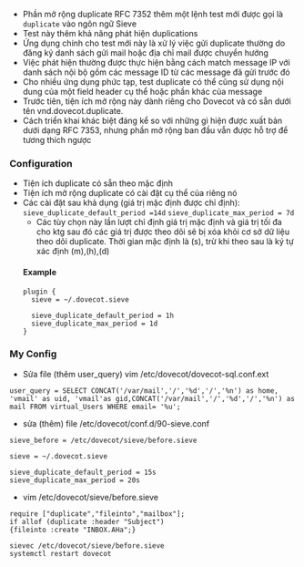 - Phần mở rộng duplicate RFC 7352 thêm một lệnh test mới được gọi là `duplicate` vào ngôn ngữ Sieve
- Test này thêm khả năng phát hiện duplications
- Ứng dụng chính cho test mới này là xử lý việc gửi duplicate thường do đăng ký danh sách gửi mail hoặc địa chỉ mail được chuyển hướng
- Việc phát hiện thường được thực hiện bằng cách match message IP với danh sách nội bộ gồm các message ID từ các message đã gửi trước đó
- Cho nhiều ứng dụng phức tạp, test duplicate có thể cũng sử dụng nội dung của một field header cụ thể hoặc phần khác của message
- Trước tiên, tiện ích mở rộng này dành riêng cho Dovecot và có sẵn dưới tên vnd.dovecot.duplicate.
- Cách triển khai khác biệt đáng kể so với những gì hiện được xuất bản dưới dạng RFC 7353, nhưng phần mở rộng ban đầu vẫn được hỗ trợ để tương thích ngược
### Configuration
- Tiện ích duplicate có sẵn theo mặc định
- Tiện ích mở rộng duplicate có cài đặt cụ thể của riêng nó
- Các cài đặt sau khả dụng (giá trị mặc định được chỉ định):
  `sieve_duplicate_default_period =14d`
  `sieve_duplicate_max_period = 7d`
    - Các tùy chọn này lần lượt chỉ định giá trị mặc định và giá trị tối đa cho ktg sau đó các giá trị được theo dõi sẽ bị xóa khỏi cơ sở dữ liệu theo dõi duplicate. Thời gian mặc định là (s), trừ khi theo sau là ký tự xác định (m),(h),(d)
    #### Example
    ```
    plugin {
      sieve = ~/.dovecot.sieve
      
      sieve_duplicate_default_period = 1h
      sieve_duplicate_max_period = 1d
    }
    ```
### My Config
- Sửa file (thêm user_query) vim /etc/dovecot/dovecot-sql.conf.ext
```
user_query = SELECT CONCAT('/var/mail','/','%d','/','%n') as home, 'vmail' as uid, 'vmail'as gid,CONCAT('/var/mail','/','%d','/','%n') as mail FROM virtual_Users WHERE email= '%u';
```
- sửa (thêm) file /etc/dovecot/conf.d/90-sieve.conf
```
sieve_before = /etc/dovecot/sieve/before.sieve

sieve = ~/.dovecot.sieve

sieve_duplicate_default_period = 15s
sieve_duplicate_max_period = 20s
```
- vim /etc/dovecot/sieve/before.sieve
```
require ["duplicate","fileinto","mailbox"];
if allof (duplicate :header "Subject")
{fileinto :create "INBOX.AHa";}
```
```
sievec /etc/dovecot/sieve/before.sieve
systemctl restart dovecot
```
